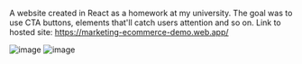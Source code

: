 A website created in React as a homework at my university. The goal was to use CTA buttons, elements that'll catch users attention and so on.
Link to hosted site: https://marketing-ecommerce-demo.web.app/

![image](https://github.com/user-attachments/assets/4f7ca6c8-6caf-439c-868b-303cc510d49a)
![image](https://github.com/user-attachments/assets/ac885b3e-eb80-4e12-93c3-ad02aac56d7e)
